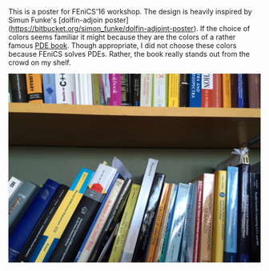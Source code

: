 This is a  poster for FEniCS'16 workshop. The design is heavily inspired by Simun Funke's [dolfin-adjoin poster] 
(https://bitbucket.org/simon_funke/dolfin-adjoint-poster). If the choice of colors seems familiar it might because
they are the colors of a rather famous [PDE book](https://books.google.no/books?id=Xnu0o_EJrCQC&printsec=frontcover&dq=Partial+Differential+Equations&hl=en&sa=X&ved=0ahUKEwiZ-LSr8czMAhUBOpoKHY6IAXgQ6AEIIDAB#v=onepage&q=Partial%20Differential%20Equations&f=false).
Though appropriate, I did not choose these colors because FEniCS solves PDEs.
Rather, the book really stands out from the crowd on my shelf.

<p align="center">
  <img src="https://github.com/MiroK/fenics16-poster/blob/master/graphics/shelf.png" alt="Shelf"/>
</p>
